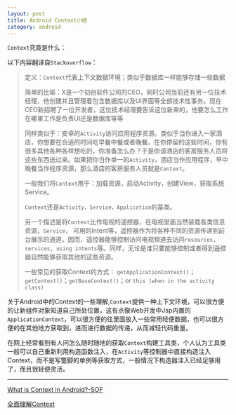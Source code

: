 ```yaml
---
layout: post
title: Android Context小结
category: android
---
```

`Context`究竟是什么：

以下内容翻译自`Stackoverflow`：          

> 定义：`Context`代表上下文数据环境；类似于数据库一样能够存储一些数据
> 
> 简单的比喻：X是一个初创软件公司的CEO，同时公司当前还有另一位技术经理，他创建并且管理着包含数据库以及UI界面等全部技术性事务。现在CEO新招聘了一位开发者，这位技术经理要告诉这位新来的，他要怎么工作在哪里工作是负责UI还是数据库等等
> 
> 同样类似于：安卓的`Activity`访问应用程序资源。类似于当你进入一家酒店，你想要在合适的时间吃早餐中餐或者晚餐。在你停留的这些时间，你有很多其他各种各样想吃的，你准备怎么办？于是你请酒店的客房服务人员将这些东西送过来。如果把你当作单一的`Activity`，酒店当作应用程序，早中晚餐当作程序资源，那么酒店的客房服务人员就是`Context`。
> 
> 一般我们将`Context`用于：加载资源，启动Activity，创建View，获取系统Service。
> 
> `Context`还是`Activity，Service，Application`的基类。
> 
> 另一个描述是将`Context`比作电视的遥控器，在电视里面当然装载各类信息资源，`Service`， 可用的Intent等，遥控器作为将各种不同的资源传递到前台展示的通道。因而，遥控器能够控制访问电视频道去访问`resources, services, using intents`等。同样，无论是谁只要能够控制或者得到遥控器自然能够获取其他的这些资源。
> 
> 一些常见的获取Context的方式：
> `getApplicationContext()`；`getContext()`；`getBaseContext()`；or `this (when in the activity class)`
> 




关于Android中的Context的一些理解,`Context`提供一种上下文环境，可以很方便的让新组件对象知道自己所处位置，这有点像Web开发中Jsp内置的`ApplicationContext`，可以很方便的往里面放入一些常用轻便数据，也可以很方便的在其他地方获取到，进而进行数据的传递，从而减轻代码重量。

在网上经常看到有人问怎么随时随地的获取`Context`构建工具类，个人认为工具类一般可以自己重新利用构造函数注入，在`Activity`等控制器中直接构造注入Context，而不是写蹩脚的单例等获取方式，一般情况下构造器注入已经足够用了，而且很轻便灵活。







---

[What is Context in Android?-SOF](http://stackoverflow.com/questions/3572463/what-is-context-in-android)

[全面理解Context](http://www.cnblogs.com/android100/p/Android-Context.html)
